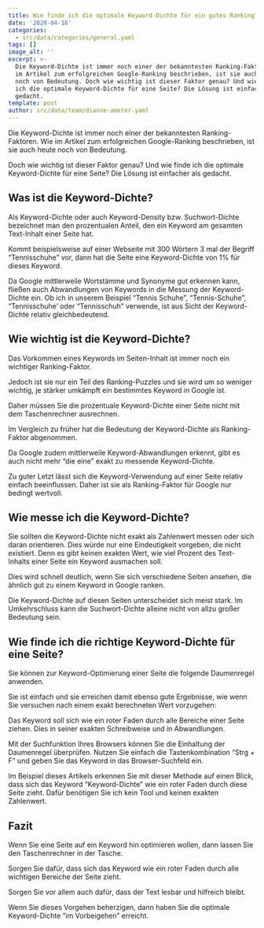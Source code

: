 ```yaml
---
title: Wie finde ich die optimale Keyword-Dichte für ein gutes Ranking?
date: '2020-04-16'
categories:
  - src/data/categories/general.yaml
tags: []
image_alt: ''
excerpt: >-
  Die Keyword-Dichte ist immer noch einer der bekanntesten Ranking-Faktoren. Wie
  im Artikel zum erfolgreichen Google-Ranking beschrieben, ist sie auch heute
  noch von Bedeutung. Doch wie wichtig ist dieser Faktor genau? Und wie finde
  ich die optimale Keyword-Dichte für eine Seite? Die Lösung ist einfacher als
  gedacht.
template: post
author: src/data/team/dianne-ameter.yaml
---
```

Die Keyword-Dichte ist immer noch einer der bekanntesten Ranking-Faktoren. Wie im Artikel zum erfolgreichen Google-Ranking beschrieben, ist sie auch heute noch von Bedeutung.

Doch wie wichtig ist dieser Faktor genau? Und wie finde ich die optimale Keyword-Dichte für eine Seite? Die Lösung ist einfacher als gedacht.

## Was ist die Keyword-Dichte?&#xD;

Als Keyword-Dichte oder auch Keyword-Density bzw. Suchwort-Dichte bezeichnet man den prozentualen Anteil, den ein Keyword am gesamten Text-Inhalt einer Seite hat.

Kommt beispielsweise auf einer Webseite mit 300 Wörtern 3 mal der Begriff “Tennisschuhe” vor, dann hat die Seite eine Keyword-Dichte von 1% für dieses Keyword.

Da Google mittlerweile Wortstämme und Synonyme gut erkennen kann, fließen auch Abwandlungen von Keywords in die Messung der Keyword-Dichte ein. Ob ich in unserem Beispiel “Tennis Schuhe”,  “Tennis-Schuhe”, “Tennisschuhe’ oder “Tennisschuh” verwende, ist aus Sicht der Keyword-Dichte relativ gleichbedeutend.

## Wie wichtig ist die Keyword-Dichte?&#xD;

Das Vorkommen eines Keywords im Seiten-Inhalt ist immer noch ein wichtiger Ranking-Faktor.

Jedoch ist sie nur ein Teil des Ranking-Puzzles und sie wird um so weniger wichtig, je stärker umkämpft ein bestimmtes Keyword in Google ist.

Daher müssen Sie die prozentuale Keyword-Dichte einer Seite nicht mit dem Taschenrechner ausrechnen.

Im Vergleich zu früher hat die Bedeutung der Keyword-Dichte als Ranking-Faktor abgenommen.

Da Google zudem mittlerweile Keyword-Abwandlungen erkennt, gibt es auch nicht mehr “die eine” exakt zu messende Keyword-Dichte.

Zu guter Letzt lässt sich die Keyword-Verwendung auf einer Seite relativ einfach beeinflussen. Daher ist sie als Ranking-Faktor für Google nur bedingt wertvoll.

## Wie messe ich die Keyword-Dichte?&#xD;

Sie sollten die Keyword-Dichte nicht exakt als Zahlenwert messen oder sich daran orientieren. Dies würde nur eine Eindeutigkeit vorgeben, die nicht existiert. Denn es gibt keinen exakten Wert, wie viel Prozent des Text-Inhalts einer Seite ein Keyword ausmachen soll.

Dies wird schnell deutlich, wenn Sie sich verschiedene Seiten ansehen, die ähnlich gut zu einem Keyword in Google ranken.

Die Keyword-Dichte auf diesen Seiten unterscheidet sich meist stark. Im Umkehrschluss kann die Suchwort-Dichte alleine nicht von allzu großer Bedeutung sein.

## Wie finde ich die richtige Keyword-Dichte für eine Seite?&#xD;

Sie können zur Keyword-Optimierung einer Seite die folgende Daumenregel anwenden.

Sie ist einfach und sie erreichen damit ebenso gute Ergebnisse, wie wenn Sie versuchen nach einem exakt berechneten Wert vorzugehen:

Das Keyword soll sich wie ein roter Faden durch alle Bereiche einer Seite ziehen. Dies in seiner exakten Schreibweise und in Abwandlungen.

Mit der Suchfunktion Ihres Browsers können Sie die Einhaltung der Daumenregel überprüfen. Nutzen Sie einfach die Tastenkombination “Strg + F” und geben Sie das Keyword in das Browser-Suchfeld ein.

Im Beispiel dieses Artikels erkennen Sie mit dieser Methode auf einen Blick, dass sich das Keyword “Keyword-Dichte” wie ein roter Faden durch diese Seite zieht. Dafür benötigen Sie ich kein Tool und keinen exakten Zahlenwert.

## Fazit&#xD;

Wenn Sie eine Seite auf ein Keyword hin optimieren wollen, dann lassen Sie den Taschenrechner in der Tasche.

Sorgen Sie dafür, dass sich das Keyword wie ein roter Faden durch alle wichtigen Bereiche der Seite zieht.

Sorgen Sie vor allem auch dafür, dass der Text lesbar und hilfreich bleibt.

Wenn Sie dieses Vorgehen beherzigen, dann haben Sie die optimale Keyword-Dichte “im Vorbeigehen” erreicht.

